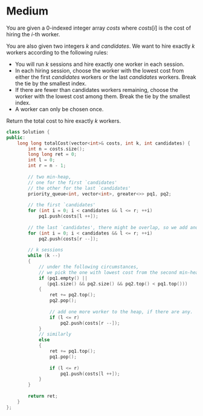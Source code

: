 # Medium

You are given a 0-indexed integer array $costs$ where $costs[i]$ is the cost of hiring the $i$-th worker.

You are also given two integers $k$ and $candidates$. We want to hire exactly $k$ workers according to the following rules:

- You will run $k$ sessions and hire exactly one worker in each session.
- In each hiring session, choose the worker with the lowest cost from either the first $candidates$ workers or the last $candidates$ workers. Break the tie by the smallest index.
- If there are fewer than candidates workers remaining, choose the worker with the lowest cost among them. Break the tie by the smallest index.
- A worker can only be chosen once.

Return the total cost to hire exactly $k$ workers.

```cpp
class Solution {
public:
    long long totalCost(vector<int>& costs, int k, int candidates) {
        int n = costs.size();
        long long ret = 0;
        int l = 0;
        int r = n - 1;
        
        // two min-heap, 
        // one for the first `candidates'
        // the other for the last `candidates'
        priority_queue<int, vector<int>, greater<>> pq1, pq2;
        
        // the first `candidates'
        for (int i = 0; i < candidates && l <= r; ++i)
            pq1.push(costs[l ++]);
        
        // the last `candidates', there might be overlap, so we add another constrain.
        for (int i = 0; i < candidates && l <= r; ++i)
            pq2.push(costs[r --]);
        
        // k sessions
        while (k --)
        {
            // under the following circumstances, 
            // we pick the one with lowest cost from the second min-heap.
            if (pq1.empty() || 
               (pq1.size() && pq2.size() && pq2.top() < pq1.top()))
            {
                ret += pq2.top();
                pq2.pop();
                
                // add one more worker to the heap, if there are any.
                if (l <= r)
                    pq2.push(costs[r --]);
            }
            // similarly
            else 
            {
                ret += pq1.top();
                pq1.pop();
                
                if (l <= r)
                    pq1.push(costs[l ++]);
            }
        }
        
        return ret;
    }
};
```
